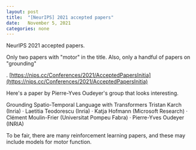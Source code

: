```yaml
---
layout: post
title:  "[NeurIPS] 2021 accepted papers"
date:   November 5, 2021
categories: none
---
```


NeurIPS 2021 accepted papers.

Only two papers with "motor" in the title. Also, only a handful of papers on "grounding"

. 
[https://nips.cc/Conferences/2021/AcceptedPapersInitia](https://nips.cc/Conferences/2021/AcceptedPapersInitia)

Here's  a paper by Pierre-Yves Oudeyer's group that looks interesting.

Grounding Spatio-Temporal Language with Transformers
Tristan Karch (Inria) · Laetitia Teodorescu (Inria) · Katja Hofmann (Microsoft Research) · Clément Moulin-Frier (Universitat Pompeu Fabra) · Pierre-Yves Oudeyer (INRIA)

To be fair, there are many reinforcement learning papers, and these may include models for motor function.

 

